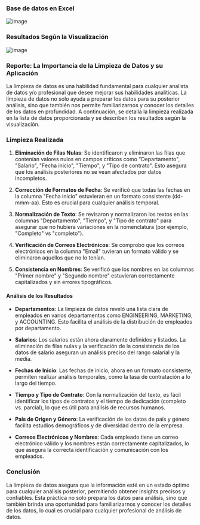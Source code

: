 
### Base de datos en Excel 

![image](https://github.com/user-attachments/assets/38875be4-0139-4df5-b78c-c0ad86c068f2)

### Resultados Según la Visualización

![image](https://github.com/user-attachments/assets/fc823d65-dd0f-4929-9d1b-a85a07b3e48f)



### Reporte: La Importancia de la Limpieza de Datos y su Aplicación

La limpieza de datos es una habilidad fundamental para cualquier analista de datos y/o profesional que desee mejorar sus habilidades analíticas. La limpieza de datos no solo ayuda a preparar los datos para su posterior análisis, sino que también nos permite familiarizarnos y conocer los detalles de los datos en profundidad. A continuación, se detalla la limpieza realizada en la lista de datos proporcionada y se describen los resultados según la visualización.

### Limpieza Realizada

1. **Eliminación de Filas Nulas**: Se identificaron y eliminaron las filas que contenían valores nulos en campos críticos como "Departamento", "Salario", "Fecha inicio", "Tiempo", y "Tipo de contrato". Esto asegura que los análisis posteriores no se vean afectados por datos incompletos.

2. **Corrección de Formatos de Fecha**: Se verificó que todas las fechas en la columna "Fecha inicio" estuvieran en un formato consistente (dd-mmm-aa). Esto es crucial para cualquier análisis temporal.

3. **Normalización de Texto**: Se revisaron y normalizaron los textos en las columnas "Departamento", "Tiempo", y "Tipo de contrato" para asegurar que no hubiera variaciones en la nomenclatura (por ejemplo, "Completo" vs "completo").

4. **Verificación de Correos Electrónicos**: Se comprobó que los correos electrónicos en la columna "Email" tuvieran un formato válido y se eliminaron aquellos que no lo tenían.

5. **Consistencia en Nombres**: Se verificó que los nombres en las columnas "Primer nombre" y "Segundo nombre" estuvieran correctamente capitalizados y sin errores tipográficos.




#### Análisis de los Resultados

- **Departamentos**: La limpieza de datos reveló una lista clara de empleados en varios departamentos como ENGINEERING, MARKETING, y ACCOUNTING. Esto facilita el análisis de la distribución de empleados por departamento.

- **Salarios**: Los salarios están ahora claramente definidos y listados. La eliminación de filas nulas y la verificación de la consistencia de los datos de salario aseguran un análisis preciso del rango salarial y la media.

- **Fechas de Inicio**: Las fechas de inicio, ahora en un formato consistente, permiten realizar análisis temporales, como la tasa de contratación a lo largo del tiempo.

- **Tiempo y Tipo de Contrato**: Con la normalización del texto, es fácil identificar los tipos de contratos y el tiempo de dedicación (completo vs. parcial), lo que es útil para análisis de recursos humanos.

- **País de Origen y Género**: La verificación de los datos de país y género facilita estudios demográficos y de diversidad dentro de la empresa.

- **Correos Electrónicos y Nombres**: Cada empleado tiene un correo electrónico válido y los nombres están correctamente capitalizados, lo que asegura la correcta identificación y comunicación con los empleados.

### Conclusión

La limpieza de datos asegura que la información esté en un estado óptimo para cualquier análisis posterior, permitiendo obtener insights precisos y confiables. Esta práctica no solo prepara los datos para análisis, sino que también brinda una oportunidad para familiarizarnos y conocer los detalles de los datos, lo cual es crucial para cualquier profesional de análisis de datos.

